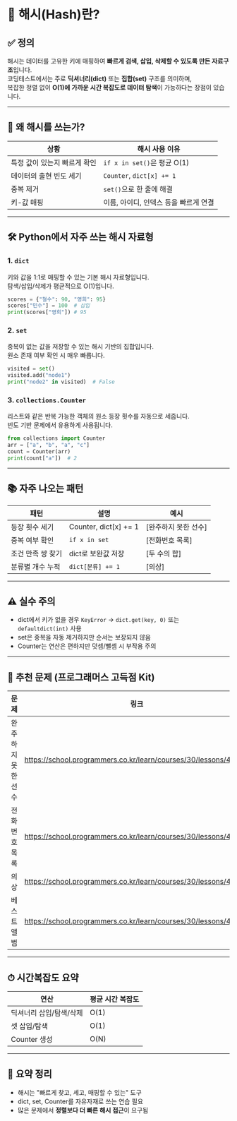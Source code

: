 
# 🔑 해시(Hash)란?

## ✅ 정의
해시는 데이터를 고유한 키에 매핑하여 **빠르게 검색, 삽입, 삭제할 수 있도록 만든 자료구조**입니다.  
코딩테스트에서는 주로 **딕셔너리(dict)** 또는 **집합(set)** 구조를 의미하며,  
복잡한 정렬 없이 **O(1)에 가까운 시간 복잡도로 데이터 탐색**이 가능하다는 장점이 있습니다.

---

## 🧠 왜 해시를 쓰는가?

| 상황 | 해시 사용 이유 |
|------|----------------|
| 특정 값이 있는지 빠르게 확인 | `if x in set()`은 평균 O(1) |
| 데이터의 출현 빈도 세기 | `Counter`, `dict[x] += 1` |
| 중복 제거 | `set()`으로 한 줄에 해결 |
| 키-값 매핑 | 이름, 아이디, 인덱스 등을 빠르게 연결

---

## 🛠 Python에서 자주 쓰는 해시 자료형

### 1. `dict`
키와 값을 1:1로 매핑할 수 있는 기본 해시 자료형입니다.  
탐색/삽입/삭제가 평균적으로 O(1)입니다.

```python
scores = {"철수": 90, "영희": 95}
scores["민수"] = 100  # 삽입
print(scores["영희"]) # 95
```

### 2. `set`
중복이 없는 값을 저장할 수 있는 해시 기반의 집합입니다.  
원소 존재 여부 확인 시 매우 빠릅니다.

```python
visited = set()
visited.add("node1")
print("node2" in visited)  # False
```

### 3. `collections.Counter`
리스트와 같은 반복 가능한 객체의 원소 등장 횟수를 자동으로 세줍니다.  
빈도 기반 문제에서 유용하게 사용됩니다.

```python
from collections import Counter
arr = ["a", "b", "a", "c"]
count = Counter(arr)
print(count["a"])  # 2
```

---

## 📚 자주 나오는 패턴

| 패턴 | 설명 | 예시 |
|------|------|------|
| 등장 횟수 세기 | Counter, dict[x] += 1 | [완주하지 못한 선수] |
| 중복 여부 확인 | `if x in set` | [전화번호 목록] |
| 조건 만족 쌍 찾기 | dict로 보완값 저장 | [두 수의 합] |
| 분류별 개수 누적 | `dict[분류] += 1` | [의상] |

---

## ⚠️ 실수 주의

- dict에서 키가 없을 경우 `KeyError` → `dict.get(key, 0)` 또는 `defaultdict(int)` 사용
- set은 중복을 자동 제거하지만 순서는 보장되지 않음
- Counter는 연산은 편하지만 덧셈/뺄셈 시 부작용 주의

---

## 📌 추천 문제 (프로그래머스 고득점 Kit)

| 문제 | 링크 |
|------|------|
| 완주하지 못한 선수 | https://school.programmers.co.kr/learn/courses/30/lessons/42576 |
| 전화번호 목록 | https://school.programmers.co.kr/learn/courses/30/lessons/42577 |
| 의상 | https://school.programmers.co.kr/learn/courses/30/lessons/42578 |
| 베스트앨범 | https://school.programmers.co.kr/learn/courses/30/lessons/42579 |

---

## ⏱ 시간복잡도 요약

| 연산 | 평균 시간 복잡도 |
|------|------------------|
| 딕셔너리 삽입/탐색/삭제 | O(1) |
| 셋 삽입/탐색 | O(1) |
| Counter 생성 | O(N)

---

## 🧭 요약 정리

- 해시는 "빠르게 찾고, 세고, 매핑할 수 있는" 도구
- dict, set, Counter를 자유자재로 쓰는 연습 필요
- 많은 문제에서 **정렬보다 더 빠른 해시 접근**이 요구됨
